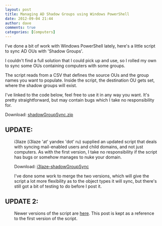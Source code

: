 ```yaml
---
layout: post
title: Managing AD Shadow Groups using Windows PowerShell
date: 2012-09-04 21:44
author: dave
comments: true
categories: [Computers]
---
```

I've done a bit of work with Windows PowerShell lately, here's a little script to sync AD OUs with 'Shadow Groups'.

I couldn't find a full solution that I could pick up and use, so I rolled my own to sync some OUs containing computers with some groups.

The script reads from a CSV that defines the source OUs and the group names you want to populate. Inside the script, the destination OU gets set, where the shadow groups will exist.

I've linked to the code below, feel free to use it in any way you want. It's pretty straightforward, but may contain bugs which I take no responsibility for.

Download: <a href="http://tookitaway.co.uk/wp-content/uploads/2012/09/shadowGroupSync.zip">shadowGroupSync.zip</a>
<h2>UPDATE:</h2>
<p style="padding-left: 30px;">i3laze (i3laze 'at' yandex 'dot' ru) supplied an updated script that deals with syncing mail-enabled users and child domains, and not just computers. As with the first version, I take no responsibility if the script has bugs or somehow manages to nuke your domain.</p>
<p style="padding-left: 30px;">Download: <a href="http://tookitaway.co.uk/wp-content/uploads/2012/09/i3laze-shadowGroupSync.zip">i3laze-shadowGroupSync</a></p>
<p style="padding-left: 30px;">I've done some work to merge the two versions, which will give the script a lot more flexibility as to the object types it will sync, but there's still got a bit of testing to do before I post it.</p>

<h2>UPDATE 2:</h2>
<p style="padding-left: 30px;">Newer versions of the script are <a title="AD Shadow Groups with Windows PowerShell: An Update" href="http://tookitaway.co.uk/ad-shadow-groups-with-windows-powershell-an-update/">here</a>. This post is kept as a reference to the first version of the script.</p>
